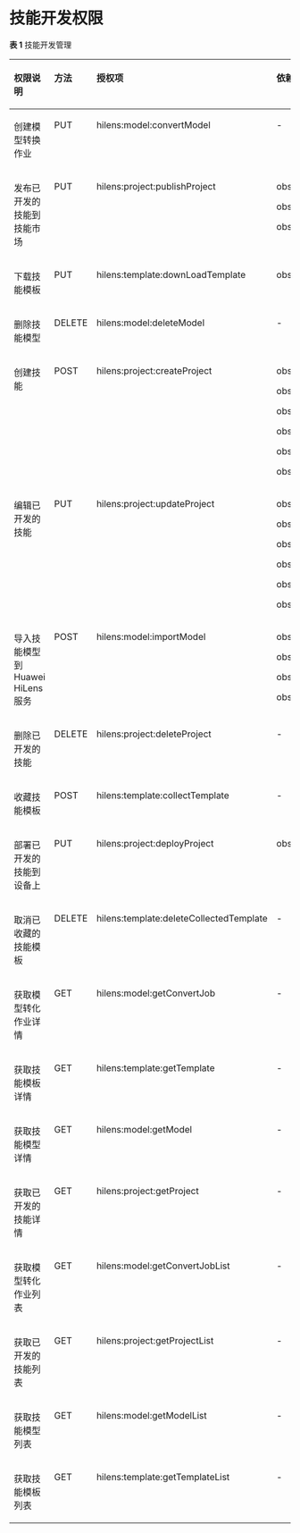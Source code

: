 # 技能开发权限<a name="hilens_02_0073"></a>

**表 1**  技能开发管理

<a name="table450661024718"></a>
<table><thead align="left"><tr id="row15506161004710"><th class="cellrowborder" valign="top" width="25%" id="mcps1.2.5.1.1"><p id="p2506101044714"><a name="p2506101044714"></a><a name="p2506101044714"></a>权限说明</p>
</th>
<th class="cellrowborder" valign="top" width="13.62%" id="mcps1.2.5.1.2"><p id="p3506181014474"><a name="p3506181014474"></a><a name="p3506181014474"></a>方法</p>
</th>
<th class="cellrowborder" valign="top" width="32.24%" id="mcps1.2.5.1.3"><p id="p15061010194719"><a name="p15061010194719"></a><a name="p15061010194719"></a>授权项</p>
</th>
<th class="cellrowborder" valign="top" width="29.14%" id="mcps1.2.5.1.4"><p id="p12506171094716"><a name="p12506171094716"></a><a name="p12506171094716"></a>依赖其他服务的最小化授权项</p>
</th>
</tr>
</thead>
<tbody><tr id="row2506910184712"><td class="cellrowborder" valign="top" width="25%" headers="mcps1.2.5.1.1 "><p id="p2506191017470"><a name="p2506191017470"></a><a name="p2506191017470"></a>创建模型转换作业</p>
</td>
<td class="cellrowborder" valign="top" width="13.62%" headers="mcps1.2.5.1.2 "><p id="p450691064716"><a name="p450691064716"></a><a name="p450691064716"></a>PUT</p>
</td>
<td class="cellrowborder" valign="top" width="32.24%" headers="mcps1.2.5.1.3 "><p id="p1506710144717"><a name="p1506710144717"></a><a name="p1506710144717"></a>hilens:model:convertModel</p>
</td>
<td class="cellrowborder" valign="top" width="29.14%" headers="mcps1.2.5.1.4 "><p id="p25061410154712"><a name="p25061410154712"></a><a name="p25061410154712"></a>-</p>
</td>
</tr>
<tr id="row2050614102471"><td class="cellrowborder" valign="top" width="25%" headers="mcps1.2.5.1.1 "><p id="p75061010124711"><a name="p75061010124711"></a><a name="p75061010124711"></a>发布已开发的技能到技能市场</p>
</td>
<td class="cellrowborder" valign="top" width="13.62%" headers="mcps1.2.5.1.2 "><p id="p9506910144713"><a name="p9506910144713"></a><a name="p9506910144713"></a>PUT</p>
</td>
<td class="cellrowborder" valign="top" width="32.24%" headers="mcps1.2.5.1.3 "><p id="p1250611105479"><a name="p1250611105479"></a><a name="p1250611105479"></a>hilens:project:publishProject</p>
</td>
<td class="cellrowborder" valign="top" width="29.14%" headers="mcps1.2.5.1.4 "><p id="p6506210194713"><a name="p6506210194713"></a><a name="p6506210194713"></a>obs:object:GetObject</p>
<p id="p151695573415"><a name="p151695573415"></a><a name="p151695573415"></a>obs:object:PutObject</p>
<p id="p184231054115917"><a name="p184231054115917"></a><a name="p184231054115917"></a>obs:object:PutObjectAcl</p>
</td>
</tr>
<tr id="row17695388311"><td class="cellrowborder" valign="top" width="25%" headers="mcps1.2.5.1.1 "><p id="p186951881930"><a name="p186951881930"></a><a name="p186951881930"></a>下载技能模板</p>
</td>
<td class="cellrowborder" valign="top" width="13.62%" headers="mcps1.2.5.1.2 "><p id="p14695781313"><a name="p14695781313"></a><a name="p14695781313"></a>PUT</p>
</td>
<td class="cellrowborder" valign="top" width="32.24%" headers="mcps1.2.5.1.3 "><p id="p12695168232"><a name="p12695168232"></a><a name="p12695168232"></a>hilens:template:downLoadTemplate</p>
</td>
<td class="cellrowborder" valign="top" width="29.14%" headers="mcps1.2.5.1.4 "><p id="p1695084319"><a name="p1695084319"></a><a name="p1695084319"></a>obs:object:GetObject</p>
</td>
</tr>
<tr id="row076311111437"><td class="cellrowborder" valign="top" width="25%" headers="mcps1.2.5.1.1 "><p id="p107631211933"><a name="p107631211933"></a><a name="p107631211933"></a>删除技能模型</p>
</td>
<td class="cellrowborder" valign="top" width="13.62%" headers="mcps1.2.5.1.2 "><p id="p197639111737"><a name="p197639111737"></a><a name="p197639111737"></a>DELETE</p>
</td>
<td class="cellrowborder" valign="top" width="32.24%" headers="mcps1.2.5.1.3 "><p id="p20763161117315"><a name="p20763161117315"></a><a name="p20763161117315"></a>hilens:model:deleteModel</p>
</td>
<td class="cellrowborder" valign="top" width="29.14%" headers="mcps1.2.5.1.4 "><p id="p19763311832"><a name="p19763311832"></a><a name="p19763311832"></a>-</p>
</td>
</tr>
<tr id="row063705516916"><td class="cellrowborder" valign="top" width="25%" headers="mcps1.2.5.1.1 "><p id="p663719551192"><a name="p663719551192"></a><a name="p663719551192"></a>创建技能</p>
</td>
<td class="cellrowborder" valign="top" width="13.62%" headers="mcps1.2.5.1.2 "><p id="p46375551913"><a name="p46375551913"></a><a name="p46375551913"></a>POST</p>
</td>
<td class="cellrowborder" valign="top" width="32.24%" headers="mcps1.2.5.1.3 "><p id="p9637955898"><a name="p9637955898"></a><a name="p9637955898"></a>hilens:project:createProject</p>
</td>
<td class="cellrowborder" valign="top" width="29.14%" headers="mcps1.2.5.1.4 "><p id="p542173015218"><a name="p542173015218"></a><a name="p542173015218"></a>obs:object:GetObject</p>
<p id="p8428304219"><a name="p8428304219"></a><a name="p8428304219"></a>obs:bucket:HeadBucket</p>
<p id="p14421030920"><a name="p14421030920"></a><a name="p14421030920"></a>obs:bucket:CreateBucket</p>
<p id="p3422302215"><a name="p3422302215"></a><a name="p3422302215"></a>obs:object:PutObject</p>
<p id="p742113017211"><a name="p742113017211"></a><a name="p742113017211"></a>obs:bucket:ListAllMyBuckets</p>
<p id="p1421330426"><a name="p1421330426"></a><a name="p1421330426"></a>obs:bucket:ListBucket</p>
</td>
</tr>
<tr id="row14167121191110"><td class="cellrowborder" valign="top" width="25%" headers="mcps1.2.5.1.1 "><p id="p17168311110"><a name="p17168311110"></a><a name="p17168311110"></a>编辑已开发的技能</p>
</td>
<td class="cellrowborder" valign="top" width="13.62%" headers="mcps1.2.5.1.2 "><p id="p916816101117"><a name="p916816101117"></a><a name="p916816101117"></a>PUT</p>
</td>
<td class="cellrowborder" valign="top" width="32.24%" headers="mcps1.2.5.1.3 "><p id="p616811113119"><a name="p616811113119"></a><a name="p616811113119"></a>hilens:project:updateProject</p>
</td>
<td class="cellrowborder" valign="top" width="29.14%" headers="mcps1.2.5.1.4 "><p id="p21104019117"><a name="p21104019117"></a><a name="p21104019117"></a>obs:object:GetObject</p>
<p id="p5421349014"><a name="p5421349014"></a><a name="p5421349014"></a>obs:bucket:HeadBucket</p>
<p id="p62623595114"><a name="p62623595114"></a><a name="p62623595114"></a>obs:bucket:CreateBucket</p>
<p id="p6934111014213"><a name="p6934111014213"></a><a name="p6934111014213"></a>obs:object:PutObject</p>
<p id="p154611941927"><a name="p154611941927"></a><a name="p154611941927"></a>obs:bucket:ListAllMyBuckets</p>
<p id="p1779533219"><a name="p1779533219"></a><a name="p1779533219"></a>obs:bucket:ListBucket</p>
</td>
</tr>
<tr id="row81835615109"><td class="cellrowborder" valign="top" width="25%" headers="mcps1.2.5.1.1 "><p id="p3181356101013"><a name="p3181356101013"></a><a name="p3181356101013"></a>导入技能模型到Huawei HiLens服务</p>
</td>
<td class="cellrowborder" valign="top" width="13.62%" headers="mcps1.2.5.1.2 "><p id="p4181856101010"><a name="p4181856101010"></a><a name="p4181856101010"></a>POST</p>
</td>
<td class="cellrowborder" valign="top" width="32.24%" headers="mcps1.2.5.1.3 "><p id="p518105621012"><a name="p518105621012"></a><a name="p518105621012"></a>hilens:model:importModel</p>
</td>
<td class="cellrowborder" valign="top" width="29.14%" headers="mcps1.2.5.1.4 "><p id="p171845641014"><a name="p171845641014"></a><a name="p171845641014"></a>obs:object:GetObject</p>
<p id="p1021316136417"><a name="p1021316136417"></a><a name="p1021316136417"></a>obs:bucket:HeadBucket</p>
<p id="p1094814251947"><a name="p1094814251947"></a><a name="p1094814251947"></a>obs:bucket:ListAllMyBuckets</p>
<p id="p13663533345"><a name="p13663533345"></a><a name="p13663533345"></a>obs:bucket:ListBucket</p>
</td>
</tr>
<tr id="row1964419280162"><td class="cellrowborder" valign="top" width="25%" headers="mcps1.2.5.1.1 "><p id="p764492813160"><a name="p764492813160"></a><a name="p764492813160"></a>删除已开发的技能</p>
</td>
<td class="cellrowborder" valign="top" width="13.62%" headers="mcps1.2.5.1.2 "><p id="p12644182821619"><a name="p12644182821619"></a><a name="p12644182821619"></a>DELETE</p>
</td>
<td class="cellrowborder" valign="top" width="32.24%" headers="mcps1.2.5.1.3 "><p id="p4644928121616"><a name="p4644928121616"></a><a name="p4644928121616"></a>hilens:project:deleteProject</p>
</td>
<td class="cellrowborder" valign="top" width="29.14%" headers="mcps1.2.5.1.4 "><p id="p6644122814167"><a name="p6644122814167"></a><a name="p6644122814167"></a>-</p>
</td>
</tr>
<tr id="row6171193392010"><td class="cellrowborder" valign="top" width="25%" headers="mcps1.2.5.1.1 "><p id="p1817133382011"><a name="p1817133382011"></a><a name="p1817133382011"></a>收藏技能模板</p>
</td>
<td class="cellrowborder" valign="top" width="13.62%" headers="mcps1.2.5.1.2 "><p id="p1017173372017"><a name="p1017173372017"></a><a name="p1017173372017"></a>POST</p>
</td>
<td class="cellrowborder" valign="top" width="32.24%" headers="mcps1.2.5.1.3 "><p id="p121713332204"><a name="p121713332204"></a><a name="p121713332204"></a>hilens:template:collectTemplate</p>
</td>
<td class="cellrowborder" valign="top" width="29.14%" headers="mcps1.2.5.1.4 "><p id="p8171233192016"><a name="p8171233192016"></a><a name="p8171233192016"></a>-</p>
</td>
</tr>
<tr id="row2083318399202"><td class="cellrowborder" valign="top" width="25%" headers="mcps1.2.5.1.1 "><p id="p8833173932020"><a name="p8833173932020"></a><a name="p8833173932020"></a>部署已开发的技能到设备上</p>
</td>
<td class="cellrowborder" valign="top" width="13.62%" headers="mcps1.2.5.1.2 "><p id="p283353972017"><a name="p283353972017"></a><a name="p283353972017"></a>PUT</p>
</td>
<td class="cellrowborder" valign="top" width="32.24%" headers="mcps1.2.5.1.3 "><p id="p17833339192010"><a name="p17833339192010"></a><a name="p17833339192010"></a>hilens:project:deployProject</p>
</td>
<td class="cellrowborder" valign="top" width="29.14%" headers="mcps1.2.5.1.4 "><p id="p198333391208"><a name="p198333391208"></a><a name="p198333391208"></a>obs:object:GetObject</p>
</td>
</tr>
<tr id="row5109193202919"><td class="cellrowborder" valign="top" width="25%" headers="mcps1.2.5.1.1 "><p id="p61092312914"><a name="p61092312914"></a><a name="p61092312914"></a>取消已收藏的技能模板</p>
</td>
<td class="cellrowborder" valign="top" width="13.62%" headers="mcps1.2.5.1.2 "><p id="p81091132291"><a name="p81091132291"></a><a name="p81091132291"></a>DELETE</p>
</td>
<td class="cellrowborder" valign="top" width="32.24%" headers="mcps1.2.5.1.3 "><p id="p1310919316292"><a name="p1310919316292"></a><a name="p1310919316292"></a>hilens:template:deleteCollectedTemplate</p>
</td>
<td class="cellrowborder" valign="top" width="29.14%" headers="mcps1.2.5.1.4 "><p id="p310920316297"><a name="p310920316297"></a><a name="p310920316297"></a>-</p>
</td>
</tr>
<tr id="row1362955920344"><td class="cellrowborder" valign="top" width="25%" headers="mcps1.2.5.1.1 "><p id="p16629185933413"><a name="p16629185933413"></a><a name="p16629185933413"></a>获取模型转化作业详情</p>
</td>
<td class="cellrowborder" valign="top" width="13.62%" headers="mcps1.2.5.1.2 "><p id="p13629115914342"><a name="p13629115914342"></a><a name="p13629115914342"></a>GET</p>
</td>
<td class="cellrowborder" valign="top" width="32.24%" headers="mcps1.2.5.1.3 "><p id="p46291059163419"><a name="p46291059163419"></a><a name="p46291059163419"></a>hilens:model:getConvertJob</p>
</td>
<td class="cellrowborder" valign="top" width="29.14%" headers="mcps1.2.5.1.4 "><p id="p11629115912348"><a name="p11629115912348"></a><a name="p11629115912348"></a>-</p>
</td>
</tr>
<tr id="row4689135213511"><td class="cellrowborder" valign="top" width="25%" headers="mcps1.2.5.1.1 "><p id="p20689105219354"><a name="p20689105219354"></a><a name="p20689105219354"></a>获取技能模板详情</p>
</td>
<td class="cellrowborder" valign="top" width="13.62%" headers="mcps1.2.5.1.2 "><p id="p4689125273516"><a name="p4689125273516"></a><a name="p4689125273516"></a>GET</p>
</td>
<td class="cellrowborder" valign="top" width="32.24%" headers="mcps1.2.5.1.3 "><p id="p069045210357"><a name="p069045210357"></a><a name="p069045210357"></a>hilens:template:getTemplate</p>
</td>
<td class="cellrowborder" valign="top" width="29.14%" headers="mcps1.2.5.1.4 "><p id="p16690652103511"><a name="p16690652103511"></a><a name="p16690652103511"></a>-</p>
</td>
</tr>
<tr id="row987145133811"><td class="cellrowborder" valign="top" width="25%" headers="mcps1.2.5.1.1 "><p id="p16883593814"><a name="p16883593814"></a><a name="p16883593814"></a>获取技能模型详情</p>
</td>
<td class="cellrowborder" valign="top" width="13.62%" headers="mcps1.2.5.1.2 "><p id="p48855113814"><a name="p48855113814"></a><a name="p48855113814"></a>GET</p>
</td>
<td class="cellrowborder" valign="top" width="32.24%" headers="mcps1.2.5.1.3 "><p id="p3881515389"><a name="p3881515389"></a><a name="p3881515389"></a>hilens:model:getModel</p>
</td>
<td class="cellrowborder" valign="top" width="29.14%" headers="mcps1.2.5.1.4 "><p id="p20888519389"><a name="p20888519389"></a><a name="p20888519389"></a>-</p>
</td>
</tr>
<tr id="row11808328402"><td class="cellrowborder" valign="top" width="25%" headers="mcps1.2.5.1.1 "><p id="p58033244019"><a name="p58033244019"></a><a name="p58033244019"></a>获取已开发的技能详情</p>
</td>
<td class="cellrowborder" valign="top" width="13.62%" headers="mcps1.2.5.1.2 "><p id="p7801232174014"><a name="p7801232174014"></a><a name="p7801232174014"></a>GET</p>
</td>
<td class="cellrowborder" valign="top" width="32.24%" headers="mcps1.2.5.1.3 "><p id="p198083219407"><a name="p198083219407"></a><a name="p198083219407"></a>hilens:project:getProject</p>
</td>
<td class="cellrowborder" valign="top" width="29.14%" headers="mcps1.2.5.1.4 "><p id="p5801327405"><a name="p5801327405"></a><a name="p5801327405"></a>-</p>
</td>
</tr>
<tr id="row637492816556"><td class="cellrowborder" valign="top" width="25%" headers="mcps1.2.5.1.1 "><p id="p1737416286552"><a name="p1737416286552"></a><a name="p1737416286552"></a>获取模型转化作业列表</p>
</td>
<td class="cellrowborder" valign="top" width="13.62%" headers="mcps1.2.5.1.2 "><p id="p12374122825511"><a name="p12374122825511"></a><a name="p12374122825511"></a>GET</p>
</td>
<td class="cellrowborder" valign="top" width="32.24%" headers="mcps1.2.5.1.3 "><p id="p6374172815551"><a name="p6374172815551"></a><a name="p6374172815551"></a>hilens:model:getConvertJobList</p>
</td>
<td class="cellrowborder" valign="top" width="29.14%" headers="mcps1.2.5.1.4 "><p id="p7374112865511"><a name="p7374112865511"></a><a name="p7374112865511"></a>-</p>
</td>
</tr>
<tr id="row85061787567"><td class="cellrowborder" valign="top" width="25%" headers="mcps1.2.5.1.1 "><p id="p250658165615"><a name="p250658165615"></a><a name="p250658165615"></a>获取已开发的技能列表</p>
</td>
<td class="cellrowborder" valign="top" width="13.62%" headers="mcps1.2.5.1.2 "><p id="p45064885610"><a name="p45064885610"></a><a name="p45064885610"></a>GET</p>
</td>
<td class="cellrowborder" valign="top" width="32.24%" headers="mcps1.2.5.1.3 "><p id="p1250614835614"><a name="p1250614835614"></a><a name="p1250614835614"></a>hilens:project:getProjectList</p>
</td>
<td class="cellrowborder" valign="top" width="29.14%" headers="mcps1.2.5.1.4 "><p id="p75061884566"><a name="p75061884566"></a><a name="p75061884566"></a>-</p>
</td>
</tr>
<tr id="row020612335818"><td class="cellrowborder" valign="top" width="25%" headers="mcps1.2.5.1.1 "><p id="p7207152312584"><a name="p7207152312584"></a><a name="p7207152312584"></a>获取技能模型列表</p>
</td>
<td class="cellrowborder" valign="top" width="13.62%" headers="mcps1.2.5.1.2 "><p id="p15207523195816"><a name="p15207523195816"></a><a name="p15207523195816"></a>GET</p>
</td>
<td class="cellrowborder" valign="top" width="32.24%" headers="mcps1.2.5.1.3 "><p id="p20207323155816"><a name="p20207323155816"></a><a name="p20207323155816"></a>hilens:model:getModelList</p>
</td>
<td class="cellrowborder" valign="top" width="29.14%" headers="mcps1.2.5.1.4 "><p id="p12071723125816"><a name="p12071723125816"></a><a name="p12071723125816"></a>-</p>
</td>
</tr>
<tr id="row17402716195912"><td class="cellrowborder" valign="top" width="25%" headers="mcps1.2.5.1.1 "><p id="p144022169594"><a name="p144022169594"></a><a name="p144022169594"></a>获取技能模板列表</p>
</td>
<td class="cellrowborder" valign="top" width="13.62%" headers="mcps1.2.5.1.2 "><p id="p1402616145913"><a name="p1402616145913"></a><a name="p1402616145913"></a>GET</p>
</td>
<td class="cellrowborder" valign="top" width="32.24%" headers="mcps1.2.5.1.3 "><p id="p124021116115918"><a name="p124021116115918"></a><a name="p124021116115918"></a>hilens:template:getTemplateList</p>
</td>
<td class="cellrowborder" valign="top" width="29.14%" headers="mcps1.2.5.1.4 "><p id="p240211635912"><a name="p240211635912"></a><a name="p240211635912"></a>-</p>
</td>
</tr>
</tbody>
</table>

